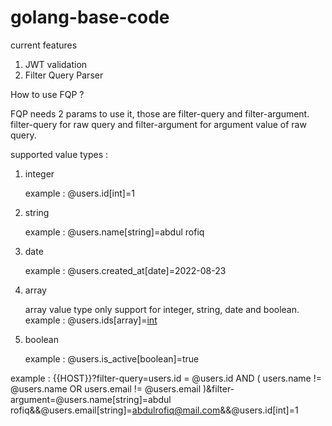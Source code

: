 # golang-base-code

current features
1. JWT validation
2. Filter Query Parser

How to use FQP ?

FQP needs 2 params to use it, those are filter-query and filter-argument. filter-query for raw query and filter-argument for argument value of raw query.

supported value types :
1. integer

   example : @users.id[int]=1
   
2. string

   example : @users.name[string]=abdul rofiq
   
3. date

   example : @users.created_at[date]=2022-08-23
   
4. array

   array value type only support for integer, string, date and boolean.
   example : @users.ids[array]=[int](1,10,11,100)
   
5. boolean

   example : @users.is_active[boolean]=true
   
example :
{{HOST}}?filter-query=users.id = @users.id AND ( users.name != @users.name OR users.email != @users.email )&filter-argument=@users.name[string]=abdul rofiq&&@users.email[string]=abdulrofiq@mail.com&&@users.id[int]=1
